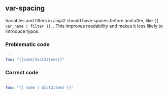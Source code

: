 ## var-spacing

Variables and filters in Jinja2 should have spaces before and after, like
`{{ var_name | filter }}.`. This improves readability and makes it
less likely to introduce typos.

### Problematic code

```yaml
---
foo: "{{some|dict2items}}"
```

### Correct code

```yaml
---
foo: "{{ some | dict2items }}"
```
